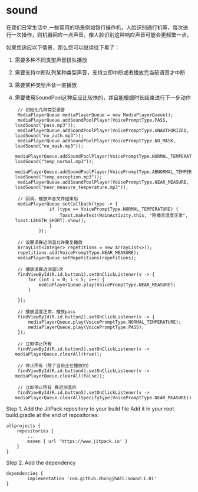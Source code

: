 # sound
在我们日常生活中,一些常用的场景例如银行操作机，人脸识别通行机等，每次进行一次操作，则机器回应一点声音。像人脸识别这种响应声音可能会更频繁一点。

如果您适应以下情景，那么您可以继续往下看了：
1. 需要多种不同类型声音排队播放
2. 需要支持中断队列某种类型声音，支持立即中断或者播放完当前语音才中断
3. 需要某种类型声音一直播放
4. 需要使用SoundPool这种反应比较快的，并且能根据时长结束进行下一步动作

        // 初始化几种类型语音
        MediaPlayerQueue mediaPlayerQueue = new MediaPlayerQueue();
        mediaPlayerQueue.addSoundPoolPlayer(VoicePromptType.PASS, loadSound("pass.mp3"));
        mediaPlayerQueue.addSoundPoolPlayer(VoicePromptType.UNAUTHORIZED, loadSound("no_auth.mp3"));
        mediaPlayerQueue.addSoundPoolPlayer(VoicePromptType.NO_MASK, loadSound("no_mask.mp3"));
        mediaPlayerQueue.addSoundPoolPlayer(VoicePromptType.NORMAL_TEMPERATURE, loadSound("temp_normal.mp3"));
        mediaPlayerQueue.addSoundPoolPlayer(VoicePromptType.ABNORMAL_TEMPERATURE, loadSound("temp_exception.mp3"));
        mediaPlayerQueue.addSoundPoolPlayer(VoicePromptType.NEAR_MEASURE, loadSound("near_measure_temperature.mp3"));

        // 回调，播放声音文件结束后
        mediaPlayerQueue.setCallback(type -> {
                    if (type == VoicePromptType.NORMAL_TEMPERATURE) {
                        Toast.makeText(MainActivity.this, "刚播完温度正常", Toast.LENGTH_SHORT).show();
                    }
                });

        // 设置请靠近测温允许重复播放
        ArrayList<Integer> repetitions = new ArrayList<>();
        repetitions.add(VoicePromptType.NEAR_MEASURE);
        mediaPlayerQueue.setRepetitions(repetitions);

        // 播放请靠近测温5次
        findViewById(R.id.button1).setOnClickListener(v -> {
            for (int i = 0; i < 5; i++) {
                mediaPlayerQueue.play(VoicePromptType.NEAR_MEASURE);
            }

        });

        // 播放温度正常，播放pass
        findViewById(R.id.button2).setOnClickListener(v -> {
            mediaPlayerQueue.play(VoicePromptType.NORMAL_TEMPERATURE);
            mediaPlayerQueue.play(VoicePromptType.PASS);
        });

        // 立即停止所有
        findViewById(R.id.button3).setOnClickListener(v -> mediaPlayerQueue.clearAll(true));

        // 停止所有（除了当前正在播放的）
        findViewById(R.id.button4).setOnClickListener(v -> mediaPlayerQueue.clearAll(false));

        // 立即停止所有 靠近测温的
        findViewById(R.id.button5).setOnClickListener(v -> mediaPlayerQueue.clearAllSpecifyType(VoicePromptType.NEAR_MEASURE));
        
        
        
        
Step 1. Add the JitPack repository to your build file
Add it in your root build.gradle at the end of repositories:

	allprojects {
		repositories {
			...
			maven { url 'https://www.jitpack.io' }
		}
	}
Step 2. Add the dependency

	dependencies {
	        implementation 'com.github.zhongjhATC:sound:1.01'
	}
